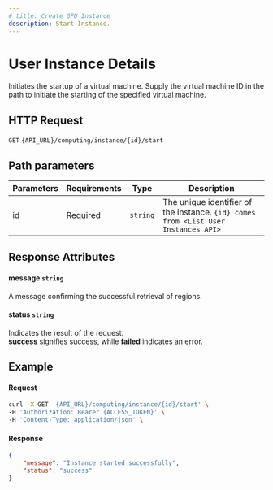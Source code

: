 ```yaml
---
# title: Create GPU Instance
description: Start Instance.
---
```


# User Instance Details

Initiates the startup of a virtual machine. Supply the virtual machine ID in the path to initiate the starting of the specified virtual machine.

## HTTP Request

`GET` `{API_URL}/computing/instance/{id}/start`

## Path parameters

| Parameters     | Requirements      | Type       | Description      |
|---------------|--------------------|----------------|----------------|
| id      | Required    | `string`       | The unique identifier of the instance. `{id} comes from <List User Instances API>` |

## Response Attributes

#### message `string`

  A message confirming the successful retrieval of regions.

#### status `string`

  Indicates the result of the request.  
  **success** signifies success, while **failed** indicates an error.

## Example

#### Request

```bash
curl -X GET '{API_URL}/computing/instance/{id}/start' \
-H 'Authorization: Bearer {ACCESS_TOKEN}' \
-H 'Content-Type: application/json' \

```

#### Response

```json
{
    "message": "Instance started successfully",
    "status": "success"
}
```
